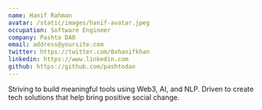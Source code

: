 ```yaml
---
name: Hanif Rahman
avatar: /static/images/hanif-avatar.jpeg
occupation: Software Engineer
company: Pashto DAO
email: address@yoursite.com
twitter: https://twitter.com/0xhanifkhan
linkedin: https://www.linkedin.com
github: https://github.com/pashtodao
---
```


Striving to build meaningful tools using Web3, AI, and NLP. Driven to create tech solutions that help bring positive social change.

